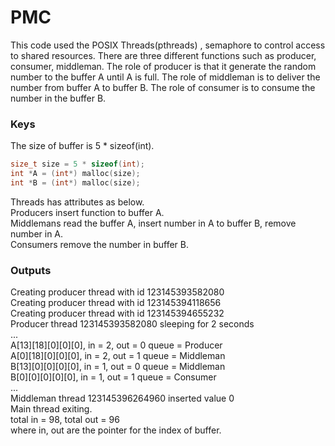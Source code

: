 # PMC

This code used the POSIX Threads(pthreads) , semaphore to control access to shared resources. There are three different functions such as producer, consumer, middleman. The role of producer is that it generate the random number to the buffer A until A is full. The role of middleman is to deliver the number from buffer A to buffer B. The role of consumer is to consume the number in the buffer B.

### Keys
The size of buffer is 5 * sizeof(int).
```c
size_t size = 5 * sizeof(int);
int *A = (int*) malloc(size);
int *B = (int*) malloc(size);
```

Threads has attributes as below. <br/>
Producers insert function to buffer A. <br/>
Middlemans read the buffer A, insert number in A to buffer B, remove number in A. <br/>
Consumers remove the number in buffer B. <br/>


### Outputs
Creating producer thread with id 123145393582080  
Creating producer thread with id 123145394118656  
Creating producer thread with id 123145394655232  
Producer thread 123145393582080 sleeping for 2 seconds  
...  
A[13][18][0][0][0], in = 2, out = 0 queue = Producer <br/>
A[0][18][0][0][0], in = 2, out = 1 queue = Middleman <br/>
B[13][0][0][0][0], in = 1, out = 0 queue = Middleman <br/>
B[0][0][0][0][0], in = 1, out = 1 queue = Consumer <br/>
...  
Middleman thread 123145396264960 inserted value 0  
Main thread exiting.  
total in = 98, total out = 96  
where in, out are the pointer for the index of buffer. <br/>
